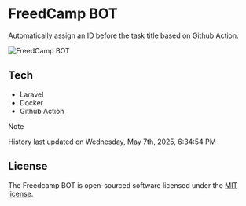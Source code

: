 # FreedCamp BOT

Automatically assign an ID before the task title based on Github Action.

![FreedCamp BOT](https://repository-images.githubusercontent.com/737932867/7d34798b-2680-471c-b089-a78a718d3d6a)

## Tech

- Laravel
- Docker
- Github Action

> [!NOTE]  
> History last updated on Wednesday, May 7th, 2025, 6:34:54 PM

## License

The Freedcamp BOT is open-sourced software licensed under the [MIT license](https://opensource.org/licenses/MIT).
